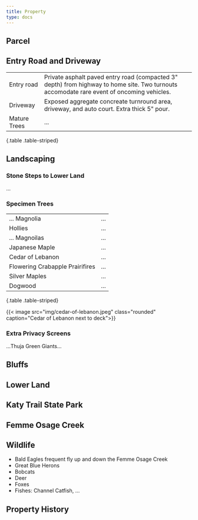 ```yaml
---
title: Property
type: docs
---
```


## Parcel


## Entry Road and Driveway

| | |
|-|-|
|Entry road|Private asphalt paved entry road (compacted 3" depth) from highway to home site. Two turnouts accomodate rare event of oncoming vehicles.|
|Driveway|Exposed aggregate concreate turnround area, driveway, and auto court. Extra thick 5" pour.|
|Mature Trees|...|
{.table .table-striped}

## Landscaping

### Stone Steps to Lower Land

...

### Specimen Trees

| | |
|-|-|
|... Magnolia|...|
|Hollies|...|
|... Magnoilas|...|
|Japanese Maple|...|
|Cedar of Lebanon|...|
|Flowering Crabapple Prairifires|...|
|Silver Maples|...|
|Dogwood|...|
{.table .table-striped}

{{< image src="img/cedar-of-lebanon.jpeg" class="rounded" caption="Cedar of Lebanon next to deck">}}

### Extra Privacy Screens

...Thuja Green Giants...

## Bluffs

## Lower Land

## Katy Trail State Park

## Femme Osage Creek

## Wildlife

* Bald Eagles frequent fly up and down the Femme Osage Creek
* Great Blue Herons
* Bobcats
* Deer
* Foxes
* Fishes: Channel Catfish, …

## Property History
